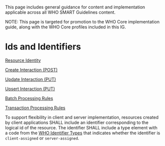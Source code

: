 This page includes general guidance for content and implementation applicable across all WHO SMART
Guidelines content.

NOTE: This page is targeted for promotion to the WHO Core implementation guide, along with
the WHO Core profiles included in this IG.

# Ids and Identifiers

[Resource Identity](http://hl7.org/fhir/resource.html#identification)

[Create Interaction (POST)](http://hl7.org/fhir/http.html#create)

[Update Interaction (PUT)](http://hl7.org/fhir/http.html#update)

[Upsert Interaction (PUT)](https://hl7.org/fhir/http.html#upsert)

[Batch Processing Rules](http://hl7.org/fhir/http.html#brules)

[Transaction Processing Rules](http://hl7.org/fhir/http.html#trules)

To support flexibility in client and server implementation, resources created by client applications SHALL include an identifier corresponding to the logical id of the resource. The identifier SHALL include a type element with a code from the [WHO Identifier Types](CodeSystem-who-identifier-types.html) that indicates whether the identifier is `client-assigned` or `server-assigned`.
